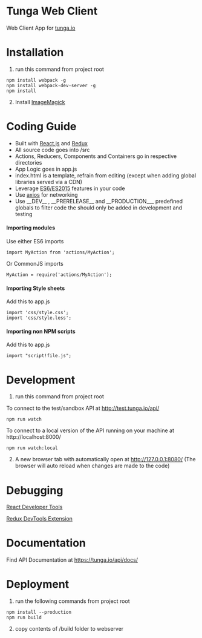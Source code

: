 # Tunga Web Client
Web Client App for [tunga.io](http://tunga.io/)

# Installation
1. run this command from project root
```
npm install webpack -g
npm install webpack-dev-server -g
npm install
```
2. Install [ImageMagick](https://www.imagemagick.org/script/download.php)

# Coding Guide
* Built with [React,js](https://facebook.github.io/react/) and [Redux](http://redux.js.org/)
* All source code goes into /src
* Actions, Reducers, Components and Containers go in respective directories
* App Logic goes in app.js
* index.html is a template, refrain from editing (except when adding global libraries served via a CDN)
* Leverage [ES6/ES2015](https://babeljs.io/docs/learn-es2015/) features in your code
* Use [axios](https://github.com/mzabriskie/axios) for networking
* Use \_\_DEV\_\_ , \_\_PRERELEASE\_\_ and \_\_PRODUCTION\_\__ predefined globals to filter code the should only be added in development and testing

#### Importing modules
Use either ES6 imports
```
import MyAction from 'actions/MyAction';
```

Or CommonJS imports
```
MyAction = require('actions/MyAction');
```

#### Importing Style sheets
Add this to app.js
```
import 'css/style.css';
import 'css/style.less';
```

#### Importing non NPM scripts
Add this to app.js
```
import "script!file.js";
```


# Development
1. run this command from project root

To connect to the test/sandbox API at http://test.tunga.io/api/
```
npm run watch
```

To connect to a local version of the API running on your machine at http://localhost:8000/
```
npm run watch:local
```

2. A new browser tab with automatically open at http://127.0.0.1:8080/
(The browser will auto reload when changes are made to the code)

# Debugging

[React Developer Tools](https://github.com/facebook/react-devtools)

[Redux DevTools Extension](https://github.com/zalmoxisus/redux-devtools-extension)

# Documentation
Find API Documentation at https://tunga.io/api/docs/

# Deployment
1. run the following commands from project root
```
npm install --production
npm run build
```
2. copy contents of /build folder to webserver
